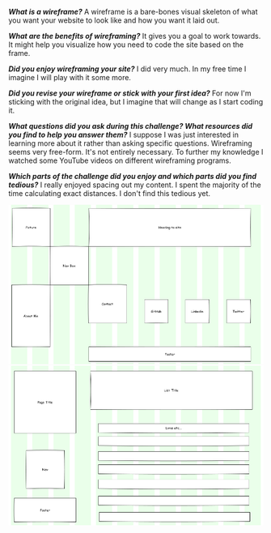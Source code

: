 ***What is a wireframe?***
	A wireframe is a bare-bones visual skeleton of what you want your website to look like and how you want it laid out.

***What are the benefits of wireframing?***
	It gives you a goal to work towards. It might help you visualize how you need to code the site based on the frame.

***Did you enjoy wireframing your site?***
	I did very much. In my free time I imagine I will play with it some more.

***Did you revise your wireframe or stick with your first idea?***
	For now I'm sticking with the original idea, but I imagine that will change as I start coding it.

***What questions did you ask during this challenge? What resources did you find to help you answer them?***
	I suppose I was just interested in learning more about it rather than asking specific questions. Wireframing seems very free-form. It's not entirely necessary. To further my knowledge I watched some YouTube videos on different wireframing programs.

***Which parts of the challenge did you enjoy and which parts did you find tedious?***
	I really enjoyed spacing out my content. I spent the majority of the time calculating exact distances. I don't find this tedious yet.

![Not Working](imgs/wireframe-index.png)
![Not Working](imgs/wireframe-index-blog.png)